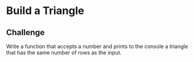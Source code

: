 # Build a Triangle

## Challenge

Write a function that accepts a number and prints to the console a triangle that has the same number of rows as the input.
